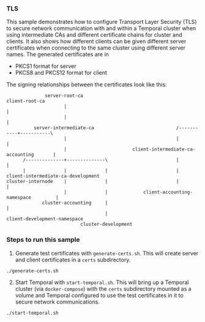 ### TLS

This sample demonstrates how to configure Transport Layer Security (TLS) to secure network communication with and within a Temporal cluster when using intermediate CAs and different certificate chains for cluster and clients.
It also shows how different clients can be given different server certificates when connecting to the same cluster using different server names.
The generated certificates are in
  - PKCS1 format for server
  - PKCS8 and PKCS12 format for client

The signing relationships between the certificates look like this:

```
              server-root-ca                                       client-root-ca
                     |                                                    |
                     |                                                    |
          server-intermediate-ca                              /-----------+-----------\
                     |                                        |                       |
                     |                        client-intermediate-ca-accounting       |
      /--------------+--------------\                         |                       |
      |              |              |                         |       client-intermediate-ca-development
cluster-internode    |              |                         |                       |
                     |              |             client-accounting-namespace         |
             cluster-accounting     |                                                 |
                                    |                                   client-development-namespace
                           cluster-development
```

### Steps to run this sample

1. Generate test certificates with `generate-certs.sh`. This will create server and client certificates in a `certs` subdirectory.

```bash
./generate-certs.sh
```

2. Start Temporal with `start-temporal.sh`. This will bring up a Temporal cluster (via `docker-compose`) with the `certs` subdirectory mounted as a volume and Temporal configured to use the test certificates in it to secure network communications.

```bash
./start-temporal.sh
```


